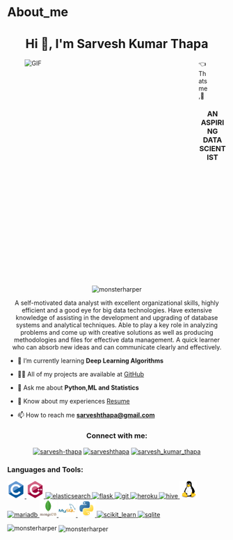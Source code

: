 # About_me
<h1 align="center">Hi 👋, I'm Sarvesh Kumar Thapa</h1>
<figure>
  <img align="left" alt="GIF" src="https://raw.githubusercontent.com/MONSTERharper/MONSTERharper/main/sarvesh.png" width="400" height="520" />
  <figcaption>👈 Thats me,🙂</figcaption>
</figure>
<h3 align="center">AN ASPIRING DATA SCIENTIST</h3>
<p align="center"> <img src="https://komarev.com/ghpvc/?username=monsterharper&label=Profile%20views&color=0e75b6&style=flat" alt="monsterharper" /> </p>
<p align="center">A self-motivated data analyst with excellent
organizational skills, highly efficient and a good eye for
big data technologies. Have extensive knowledge of
assisting in the development and upgrading of database
systems and analytical techniques. Able to play a key role
in analyzing problems and come up with creative
solutions as well as producing methodologies and files for
effective data management. A quick learner who can
absorb new ideas and can communicate clearly and effectively.</p>

  - 🌱 I’m currently learning **Deep Learning Algorithms**

  - 👨‍💻 All of my projects are available at [GitHub](https://github.com/MONSTERharper?tab=repositories)

  - 💬 Ask me about **Python,ML and Statistics**

  - 📄 Know about my experiences [Resume](https://drive.google.com/file/d/10QuP6P1k0Q5gxq6lElUsOS7lKwfyJfS6/view?usp=sharing)

  - 📫 How to reach me **sarveshthapa@gmail.com**

<h3 align="center">Connect with me:</h3>
<p align="center">
<a href="https://linkedin.com/in/sarvesh-thapa" target="blank"><img align="center" src="https://raw.githubusercontent.com/peterthehan/peterthehan/master/assets/linkedin.svg" alt="sarvesh-thapa" height="30" width="40" /></a>
<a href="https://kaggle.com/sarveshthapa" target="blank"><img align="center" src="https://www.vectorlogo.zone/logos/kaggle/kaggle-ar21.svg" alt="sarveshthapa" height="30" width="40" /></a>
<a href="https://instagram.com/sarvesh_kumar_thapa" target="blank"><img align="center" src="https://www.vectorlogo.zone/logos/instagram/instagram-icon.svg" alt="sarvesh_kumar_thapa" height="30" width="40" /></a>
</p>
<h3 align="left">Languages and Tools:</h3>
<p align="left"> <a href="https://www.cprogramming.com/" target="_blank"> <img src="https://raw.githubusercontent.com/devicons/devicon/master/icons/c/c-original.svg" alt="c" width="40" height="40"/> </a> <a href="https://www.w3schools.com/cpp/" target="_blank"> <img src="https://raw.githubusercontent.com/devicons/devicon/master/icons/cplusplus/cplusplus-original.svg" alt="cplusplus" width="40" height="40"/> </a> <a href="https://www.elastic.co" target="_blank"> <img src="https://www.vectorlogo.zone/logos/elastic/elastic-icon.svg" alt="elasticsearch" width="40" height="40"/> </a> <a href="https://flask.palletsprojects.com/" target="_blank"> <img src="https://www.vectorlogo.zone/logos/pocoo_flask/pocoo_flask-icon.svg" alt="flask" width="40" height="40"/> </a> <a href="https://git-scm.com/" target="_blank"> <img src="https://www.vectorlogo.zone/logos/git-scm/git-scm-icon.svg" alt="git" width="40" height="40"/> </a> <a href="https://heroku.com" target="_blank"> <img src="https://www.vectorlogo.zone/logos/heroku/heroku-icon.svg" alt="heroku" width="40" height="40"/> </a> <a href="https://hive.apache.org/" target="_blank"> <img src="https://www.vectorlogo.zone/logos/apache_hive/apache_hive-icon.svg" alt="hive" width="40" height="40"/> </a> <a href="https://www.linux.org/" target="_blank"> <img src="https://raw.githubusercontent.com/devicons/devicon/master/icons/linux/linux-original.svg" alt="linux" width="40" height="40"/> </a> <a href="https://mariadb.org/" target="_blank"> <img src="https://www.vectorlogo.zone/logos/mariadb/mariadb-icon.svg" alt="mariadb" width="40" height="40"/> </a> <a href="https://www.mongodb.com/" target="_blank"> <img src="https://raw.githubusercontent.com/devicons/devicon/master/icons/mongodb/mongodb-original-wordmark.svg" alt="mongodb" width="40" height="40"/> </a> <a href="https://www.mysql.com/" target="_blank"> <img src="https://raw.githubusercontent.com/devicons/devicon/master/icons/mysql/mysql-original-wordmark.svg" alt="mysql" width="40" height="40"/> </a> <a href="https://www.python.org" target="_blank"> <img src="https://raw.githubusercontent.com/devicons/devicon/master/icons/python/python-original.svg" alt="python" width="40" height="40"/> </a> <a href="https://scikit-learn.org/" target="_blank"> <img src="https://upload.wikimedia.org/wikipedia/commons/0/05/Scikit_learn_logo_small.svg" alt="scikit_learn" width="40" height="40"/> </a> <a href="https://www.sqlite.org/" target="_blank"> <img src="https://www.vectorlogo.zone/logos/sqlite/sqlite-icon.svg" alt="sqlite" width="40" height="40"/> </a> </p>

<p><img align="left" src="https://github-readme-stats.vercel.app/api/top-langs?username=monsterharper&show_icons=true&locale=en&layout=compact" alt="monsterharper" /></p>

<p>&nbsp;<img align="center" src="https://github-readme-stats.vercel.app/api?username=monsterharper&show_icons=true&locale=en" alt="monsterharper" /></p>
